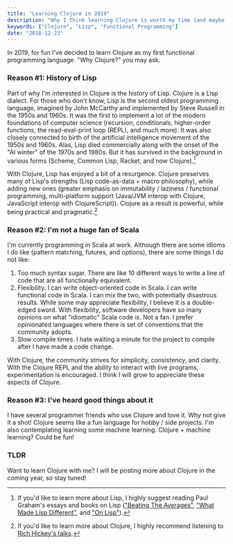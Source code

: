 ```yaml
---
title: "Learning Clojure in 2019"
description: "Why I think learning Clojure is worth my time (and maybe yours too!)"
keywords: ["Clojure", "Lisp", "Functional Programming"]
date: "2018-12-23"
---
```


In 2019, for fun I've decided to learn Clojure as my first functional programming language.
"Why Clojure?" you may ask.

### Reason #1: History of Lisp

Part of why I'm interested in Clojure is the history of Lisp. Clojure
is a Lisp dialect. For those who don't know, Lisp is the second oldest programming language, imagined
by John McCarthy and implemented by Steve Russell in the 1950s and 1960s. It was the first to implement
a lot of the modern foundations of computer science (recursion, conditionals, higher-order functions,
the read-eval-print loop (REPL), and much more). It was also closely connected to birth of the artificial
intelligence movement of the 1950s and 1960s. Alas, Lisp died commercially along with the onset of the
"AI winter" of the 1970s and 1980s. But it has survived in the background in various forms (Scheme,
Common Lisp, Racket, and now Clojure).[^1]

With Clojure, Lisp has enjoyed a bit of a resurgence. Clojure preserves many of Lisp's strengths (Lisp
code-as-data + macro philosophy), while adding new ones (greater emphasis on immutability / laziness /
functional programming, multi-platform support (Java/JVM interop with Clojure, JavaScript interop with
ClojureScript)). Clojure as a result is powerful, while being practical and pragmatic.[^2]

### Reason #2: I'm not a huge fan of Scala

I'm currently programming in Scala at work. Although there are some idioms I do like (pattern matching,
futures, and options), there are some things I do not like:

1) Too much syntax sugar. There are like 10 different ways to write a line of code that are all
functionally equivalent.
2) Flexibility. I can write object-oriented code in Scala. I can write functional code in
Scala. I can mix the two, with potentially disastrous results. While some may appreciate flexibility,
I believe it is a double-edged sword. With flexibility, software developers have so many opinions on
what "idiomatic" Scala code is. Not a fan. I prefer opinionated languages where there is set of
conventions that the community adopts.
3) Slow compile times. I hate waiting a minute for the project to compile after I have made a code
change.

With Clojure, the community strives for simplicity, consistency, and clarity. With the Clojure REPL
and the ability to interact with live programs, experimentation is encouraged. I think I will grow
to appreciate these aspects of Clojure.

### Reason #3: I've heard good things about it

I have several programmer friends who use Clojure and love it. Why not give it a shot! Clojure seems
like a fun language for hobby / side projects. I'm also contemplating learning some machine learning.
Clojure + machine learning? Could be fun!

### TLDR

Want to learn Clojure with me? I will be posting more about Clojure in the coming year, so stay tuned!


[^1]: If you'd like to learn more about Lisp, I highly suggest reading Paul Graham's essays and
  books on Lisp (["Beating The Averages"](http://paulgraham.com/avg.html),
  ["What Made Lisp Different"](http://www.paulgraham.com/diff.html), and
  ["On Lisp"](http://www.paulgraham.com/onlisptext.html)).

[^2]: If you'd like to learn more about Clojure, I highly recommend listening to
  [Rich Hickey's talks](https://www.youtube.com/results?search_query=rich+hickey+talks).
